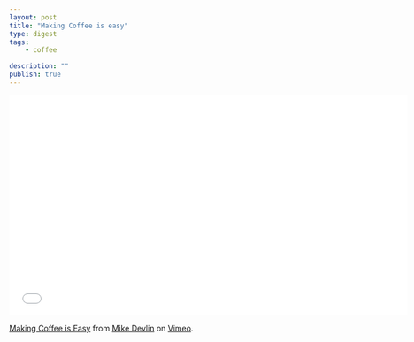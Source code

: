 ```yaml
---
layout: post
title: "Making Coffee is easy"
type: digest
tags: 
    - coffee

description: ""
publish: true
---
```




<iframe src="//player.vimeo.com/video/12167131" width="720" height="400" frameborder="0" webkitallowfullscreen mozallowfullscreen allowfullscreen></iframe>


<a href="http://vimeo.com/12167131">Making Coffee is Easy</a> from <a href="http://vimeo.com/user3877993">Mike Devlin</a> on <a href="https://vimeo.com">Vimeo</a>.
